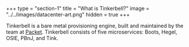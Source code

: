 +++
type = "section-1"
title = "What is Tinkerbell?"
image = "../../images/datacenter-art.png"
hidden = true
+++

Tinkerbell is a bare metal provisioning engine, built and maintained by the team at <a href="https://www.packet.com/">Packet</a>.
Tinkerbell consists of five microservices: Boots, Hegel, OSIE, PBnJ, and Tink.
